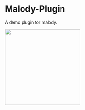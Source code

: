 # Malody-Plugin
A demo plugin for malody.

<img src="[https://github.com/TKazer/DrawAlgorithm/blob/main/Images/3D%E6%96%B9%E6%A1%86%E5%9B%BE%E7%89%87.png](https://github.com/TKazer/Malody-Plugin/blob/master/Pictures/UFW~Q%5D(E4%7D%243%5D%60MB%25Y%7BB)H1.png)" width="250" height="250" />
